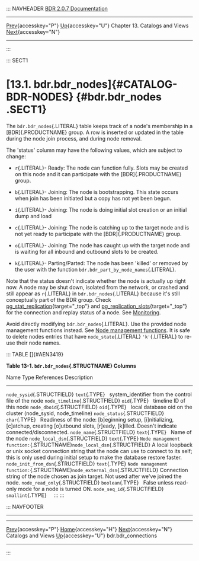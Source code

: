 ::: NAVHEADER
  [BDR 2.0.7 Documentation](index.md)
  ----------------------------------------------------------------- ------------------------------------------ -------------------------------- ---------------------------------------------------------------------------
  [Prev](catalogs-views.md "Catalogs and Views"){accesskey="P"}   [Up](catalogs-views.md){accesskey="U"}    Chapter 13. Catalogs and Views    [Next](catalog-bdr-connections.md "bdr.bdr_connections"){accesskey="N"}

------------------------------------------------------------------------
:::

::: SECT1
# [13.1. bdr.bdr_nodes]{#CATALOG-BDR-NODES} {#bdr.bdr_nodes .SECT1}

The `bdr.bdr_nodes`{.LITERAL} table keeps track of a node\'s membership
in a [BDR]{.PRODUCTNAME} group. A row is inserted or updated in the
table during the node join process, and during node removal.

The \'status\' column may have the following values, which are subject
to change:

-   `r`{.LITERAL}- Ready: The node can function fully. Slots may be
    created on this node and it can participate with the
    [BDR]{.PRODUCTNAME} group.

-   `b`{.LITERAL}- Joining: The node is bootstrapping. This state occurs
    when join has been initiated but a copy has not yet been begun.

-   `i`{.LITERAL}- Joining: The node is doing initial slot creation or
    an initial dump and load

-   `c`{.LITERAL}- Joining: The node is catching up to the target node
    and is not yet ready to participate with the [BDR]{.PRODUCTNAME}
    group.

-   `o`{.LITERAL}- Joining: The node has caught up with the target node
    and is waiting for all inbound and outbound slots to be created.

-   `k`{.LITERAL}- Parting/Parted: The node has been \'killed\' or
    removed by the user with the function
    `bdr.bdr_part_by_node_names`{.LITERAL}.

Note that the status doesn\'t indicate whether the node is actually up
right now. A node may be shut down, isolated from the network, or
crashed and still appear as `r`{.LITERAL} in `bdr.bdr_nodes`{.LITERAL}
because it\'s still conceptually part of the BDR group. Check
[pg_stat_replication](http://www.postgresql.org/docs/current/static/monitoring-stats.html#PG-STAT-REPLICATION-VIEW){target="_top"}
and
[pg_replication_slots](http://www.postgresql.org/docs/current/static/catalog-pg-replication-slots.html){target="_top"}
for the connection and replay status of a node. See
[Monitoring](monitoring.md).

Avoid directly modifying `bdr.bdr_nodes`{.LITERAL}. Use the provided
node management functions instead. See [Node management
functions](functions-node-mgmt.md). It is safe to delete nodes entries
that have `node_state`{.LITERAL} `'k'`{.LITERAL} to re-use their node
names.

::: TABLE
[]{#AEN3419}

**Table 13-1. `bdr.bdr_nodes`{.STRUCTNAME} Columns**

  Name                                 Type                References                                                                  Description
  ------------------------------------ ------------------- --------------------------------------------------------------------------- -----------------------------------------------------------------------------------------------------------------------------------------------------------------------------
  `node_sysid`{.STRUCTFIELD}           `text`{.TYPE}                                                                                   system_identifier from the control file of the node
  `node_timeline`{.STRUCTFIELD}        `oid`{.TYPE}                                                                                    timeline ID of this node
  `node_dboid`{.STRUCTFIELD}           `oid`{.TYPE}                                                                                    local database oid on the cluster (node_sysid, node_timeline)
  `node_status`{.STRUCTFIELD}          `char`{.TYPE}                                                                                   Readiness of the node: \[b\]eginning setup, \[i\]nitializing, \[c\]atchup, creating \[o\]utbound slots, \[r\]eady, \[k\]illed. Doesn\'t indicate connected/disconnected.
  `node_name`{.STRUCTFIELD}            `text`{.TYPE}                                                                                   Name of the node
  `node_local_dsn`{.STRUCTFIELD}       `text`{.TYPE}       `Node management function:`{.STRUCTNAME}`node_local_dsn`{.STRUCTFIELD}      A local loopback or unix socket connection string that the node can use to connect to its self; this is only used during initial setup to make the database restore faster.
  `node_init_from_dsn`{.STRUCTFIELD}   `text`{.TYPE}       `Node management function:`{.STRUCTNAME}`node_external_dsn`{.STRUCTFIELD}   Connection string of the node chosen as join target. Not used after we\'ve joined the node.
  `node_read_only`{.STRUCTFIELD}       `boolean`{.TYPE}                                                                                False unless read-only mode for a node is turned ON.
  `node_seq_id`{.STRUCTFIELD}          `smallint`{.TYPE}                                                                                
:::
:::

::: NAVFOOTER

------------------------------------------------------------------------

  -------------------------------------------- ------------------------------------------ -----------------------------------------------------
  [Prev](catalogs-views.md){accesskey="P"}       [Home](index.md){accesskey="H"}        [Next](catalog-bdr-connections.md){accesskey="N"}
  Catalogs and Views                            [Up](catalogs-views.md){accesskey="U"}                                    bdr.bdr_connections
  -------------------------------------------- ------------------------------------------ -----------------------------------------------------
:::
